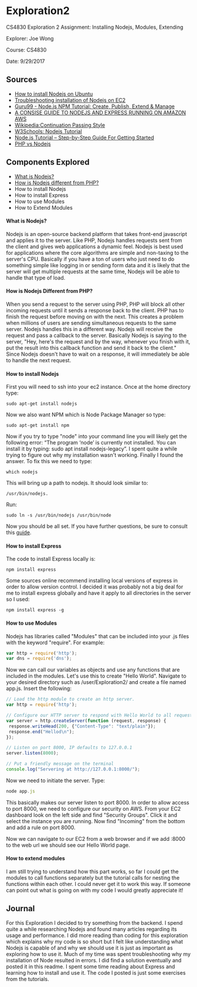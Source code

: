 # Exploration2
CS4830 Exploration 2 Assignment: Installing Nodejs, Modules, Extending

Explorer: Joe Wong

Course: CS4830

Date: 9/29/2017

## Sources
* [How to install Nodejs on Ubuntu](https://www.digitalocean.com/community/tutorials/how-to-install-node-js-on-ubuntu-16-04)
* [Troubleshooting installation of Nodejs on EC2](https://vijayasankarn.wordpress.com/2016/12/30/running-nodejs-in-amazon-ec2/)
* [Guru99 - Node.js NPM Tutorial: Create, Publish, Extend & Manage](https://www.guru99.com/node-js-modules-create-publish.html)
* [A CONSISE GUIDE TO NODEJS AND EXPRESS RUNNING ON AMAZON AWS](http://www.superunrelated.com/2014/09/a-consise-guide-to-nodejs-and-express-running-on-amazon-aws/)
* [Wikipedia:Continuation Passing Style](https://en.wikipedia.org/wiki/Continuation-passing_style)
* [W3Schools: Nodejs Tutorial](https://www.w3schools.com/nodejs/)
* [Node.js Tutorial – Step-by-Step Guide For Getting Started](https://www.airpair.com/javascript/node-js-tutorial)
* [PHP vs Nodejs](https://www.sitepoint.com/sitepoint-smackdown-php-vs-node-js/)

## Components Explored
* [What is Nodejs?](#what-is-nodejs)
* [How is Nodejs different from PHP?](#how-is-nodejs-different-from-php)
* How to install Nodejs
* How to install Express
* How to use Modules
* How to Extend Modules

#### What is Nodejs?
Nodejs is an open-source backend platform that takes front-end javascript and applies it to the server. Like PHP, Nodejs handles requests sent from the client and gives web applications a dynamic feel. Nodejs is best used for applications where the core algorithms are simple and non-taxing to the server's CPU. Basically if you have a ton of users who just need to do something simple like logging in or sending form data and it is likely that the server will get multiple requests at the same time, Nodejs will be able to handle that type of load.

#### How is Nodejs Different from PHP?
When you send a request to the server using PHP, PHP will block all other incoming requests until it sends a response back to the client. PHP has to finish the request before moving on with the next. This creates a problem when millions of users are sending simultaneous requests to the same server. Nodejs handles this in a different way. Nodejs will receive the request and pass a callback to the server. Basically Nodejs is saying to the server, "Hey, here's the request and by the way, whenever you finish with it, put the result into this callback function and send it back to the client." Since Nodejs doesn't have to wait on a response, it will immediately be able to handle the next request.

#### How to install Nodejs
First you will need to ssh into your ec2 instance. Once at the home directory type:
```Shell
sudo apt-get install nodejs
```
Now we also want NPM which is Node Package Manager so type:
```Shell
sudo apt-get install npm
```
Now if you try to type "node" into your command line you will likely get the following error: “The program ‘node’ is currently not 
installed. You can install it by typing: sudo apt install nodejs-legacy”. I spent quite a while trying to figure out why my installation wasn't working. Finally I found the answer. To fix this we need to type:
```Shell
which nodejs
```
This will bring up a path to nodejs. It should look similar to:
```Shell
/usr/bin/nodejs.
```
Run:
```Shell
sudo ln -s /usr/bin/nodejs /usr/bin/node
```
Now you should be all set. If you have further questions, be sure to consult this [guide](https://vijayasankarn.wordpress.com/2016/12/30/running-nodejs-in-amazon-ec2/).

#### How to install Express
The code to install Express locally is:
```Shell
npm install express
```
Some sources online recommend installing local versions of express in order to allow version control. I decided it was probably not a big deal for me to install express globally and have it apply to all directories in the server so I used:
```Shell
npm install express -g
```

#### How to use Modules
Nodejs has libraries called "Modules" that can be included into your .js files with the keyword "require". For example:
```Javascript
var http = require('http');
var dns = require('dns');
```
Now we can call our variables as objects and use any functions that are included in the modules. Let's use this to create "Hello World".
Navigate to your desired directory such as /user/Exploration2/ and create a file named app.js. Insert the following:
```Javascript
// Load the http module to create an http server.
var http = require('http');

// Configure our HTTP server to respond with Hello World to all requests.
var server = http.createServer(function (request, response) {
 response.writeHead(200, {"Content-Type": "text/plain"});
 response.end("Hellod\n");
});

// Listen on port 8000, IP defaults to 127.0.0.1
server.listen(8000);

// Put a friendly message on the terminal
console.log("Servering at http://127.0.0.1:8000/");
```
Now we need to initiate the server. Type:
```Javascript
node app.js
```
This basically makes our server listen to port 8000. In order to allow access to port 8000, we need to configure our security on 
AWS. From your EC2 dashboard look on the left side and find "Security Groups". Click it and select the instance you are running. Now
find "Incoming" from the bottom and add a rule on port 8000.

Now we can navigate to our EC2 from a web browser and if we add :8000 to the web url we should see our Hello World page.

#### How to extend modules
I am still trying to understand how this part works, so far I could get the modules to call functions separately but the tutorial calls
for nesting the functions within each other. I could never get it to work this way. If someone can point out what is going on with my code I would greatly appreciate it!

## Journal
For this Exploration I decided to try something from the backend. I spend quite a while researching Nodejs and found many articles
regarding its usage and performance. I did more reading than coding for this exploration which explains why my code is so short but I felt like understanding what Nodejs is capable of and why we should use it is just as important as exploring how to use it. Much of my time was spent troubleshooting why my installation of Node resulted in errors. I did find a solution eventually and posted it in this readme. I spent some time reading about Express and learning how to install and use it. The code I posted is just some exercises from the tutorials.

